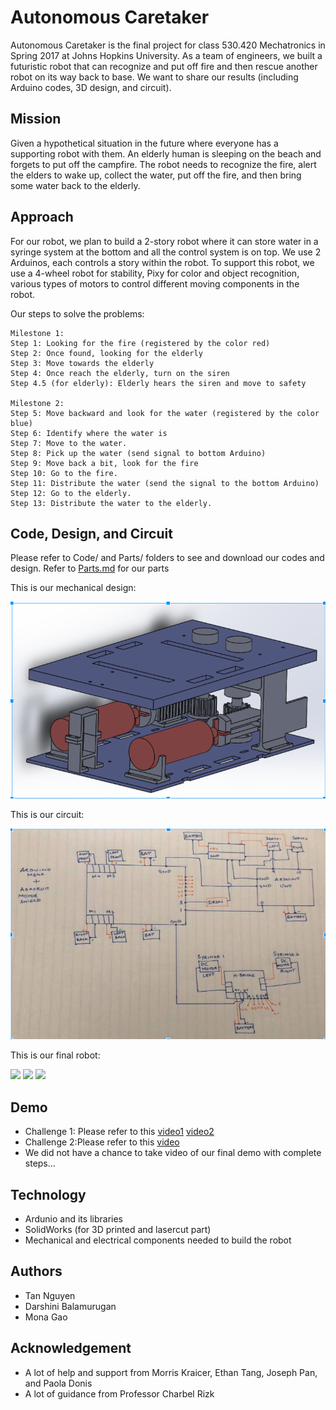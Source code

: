 # Autonomous Caretaker

Autonomous Caretaker is the final project for class 530.420 Mechatronics in Spring 2017 at Johns Hopkins University. As a team of engineers, we built a futuristic robot that can recognize and put off fire and then rescue another robot on its way back to base. We want to share our results (including Arduino codes, 3D design, and circuit).

## Mission
Given a hypothetical situation in the future where everyone has a supporting robot with them. An elderly human is sleeping on the beach and forgets to put off the campfire. The robot needs to recognize the fire, alert the elders to wake up, collect the water, put off the fire, and then bring some water back to the elderly. 

## Approach
For our robot, we plan to build a 2-story robot where it can store water in a syringe system at the bottom and all the control system is on top. We use 2 Arduinos, each controls a story within the robot. To support this robot, we use a 4-wheel robot for stability, Pixy for color and object recognition, various types of motors to control different moving components in the robot.

Our steps to solve the problems:

    Milestone 1: 
    Step 1: Looking for the fire (registered by the color red)
    Step 2: Once found, looking for the elderly
    Step 3: Move towards the elderly
    Step 4: Once reach the elderly, turn on the siren
    Step 4.5 (for elderly): Elderly hears the siren and move to safety

    Milestone 2:
    Step 5: Move backward and look for the water (registered by the color blue)
    Step 6: Identify where the water is
    Step 7: Move to the water.
    Step 8: Pick up the water (send signal to bottom Arduino)
    Step 9: Move back a bit, look for the fire
    Step 10: Go to the fire.
    Step 11: Distribute the water (send the signal to the bottom Arduino)
    Step 12: Go to the elderly.
    Step 13: Distribute the water to the elderly.
  
## Code, Design, and Circuit
Please refer to Code/ and Parts/ folders to see and download our codes and design. Refer to [Parts.md](https://github.com/tannnguyen/Autonomous-Caretaker/blob/master/Parts.md) for our parts

This is our mechanical design:
<p>
<img src="https://github.com/tannnguyen/Autonomous-Caretaker/blob/master/Photos_and_Videos/mechanical.png">
</p>

This is our circuit:
<p>
<img src="https://github.com/tannnguyen/Autonomous-Caretaker/blob/master/Photos_and_Videos/circuit.png">
</p>
This is our final robot:
<p>
<img src="https://github.com/tannnguyen/Autonomous-Caretaker/blob/master/Photos_and_Videos/robot1.jpeg">
<img src="https://github.com/tannnguyen/Autonomous-Caretaker/blob/master/Photos_and_Videos/robot2.jpeg">
<img src="https://github.com/tannnguyen/Autonomous-Caretaker/blob/master/Photos_and_Videos/elder.jpeg"> 
</p>

## Demo
* Challenge 1: Please refer to this [video1](https://github.com/tannnguyen/Autonomous-Caretaker/blob/master/Photos_and_Videos/challenge1_robot.mp4) [video2](https://github.com/tannnguyen/Autonomous-Caretaker/blob/master/Photos_and_Videos/elderly.mp4)
* Challenge 2:Please refer to this [video](https://github.com/tannnguyen/Autonomous-Caretaker/blob/master/Photos_and_Videos/challenge2.mp4)
* We did not have a chance to take video of our final demo with complete steps...

## Technology
* Ardunio and its libraries
* SolidWorks (for 3D printed and lasercut part)
* Mechanical and electrical components needed to build the robot

## Authors
* Tan Nguyen
* Darshini Balamurugan
* Mona Gao

## Acknowledgement
* A lot of help and support from Morris Kraicer, Ethan Tang, Joseph Pan, and Paola Donis
* A lot of guidance from Professor Charbel Rizk

